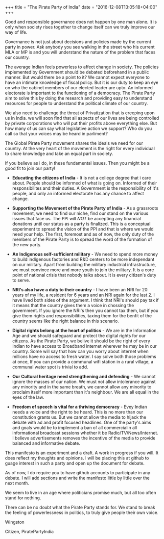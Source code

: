 +++
title = "The Pirate Party of India"
date = "2016-12-08T13:05:18+04:00"
+++

Good and responsible governance does not happen by one man alone. It is only when society rises together to change itself can we truly improve our way of life.


Governance is not just about decisions and policies made by the current party in power. 
Ask anybody you see walking in the street who his current MLA or MP is and you will understand the nature of the problem that faces our country. 


The average Indian feels powerless to affect change in society. The policies implemented by Government should be debated beforehand in a public manner. But would there be a point to it? We cannot expect everyone to have an intimate knowledge of fiscal policy. But it is our duty to keep an eye on who the cabinet members of our elected leader are upto. An informed electorate is important to the functioning of a democracy. The Pirate Party aim to solve this by doing the research and providing easy to understand resources for people to understand the political climate of our country.


We also need to challenge the threat of Privatization that is creeping upon us in India. we will soon find that all aspects of our lives are being controlled by private corporations who will put their profits above everything else. But how many of us can say what legislative action we support? Who do you call so that your voices may be heard in parliment?


The Global Pirate Party movement shares the ideals we need for our country. At the very heart of the movement is the right for every individual to share knowledge and take an equal part in society. 


If you believe as i do, in these fundamental issues. Then you might be a good fit to join our party!


* __Educating the citizens of India__ - It is not a college degree that i care about. People should be informed of what is going on. Informed of their responsibilites and their duties. A Government is the responsibility of it's people, and only an informed electorate has any chance to affect change. 


* __Supporting the Movement of the Pirate Party of India__ - As a grassroots movement, we need to find our niche, find our stand on the various issues that face us.  The PPI will *NOT* be accepting any financial donations until our status as a party is finalized. This is a conceptual experiment to spread the vision of the PPI and that is where we would need your help. The first, foremost and as of now, the only duty of the members of the Pirate Party is to spread the word of the formation of the new party.


* __An Indigenous self-sufficient military__ - We need to spend more money to build indigenous factories and R&D centers to be more independant on our military. Apart from building the military industrial infrastructure, we must convince more and more youth to join the military. It is a core point of national crisis that nobody talks about. It is every citizen's duty to serve.


* __NRI's also have a duty to their country__ - I have been an NRI for 20 years of my life, a resident for 6 years and an NRI again for the last 2. I have lived both sides of the argument. I think that NRI's should pay tax if it means that the country gives them a voice in chossing the government. If you ignore the NRI's then you cannot tax them, but if you give them rights and responsibilities, taxing them for the benfit of the country seems like the right balance in this scenario.


* __Digital rights belong at the heart of politics__ - We are in the Information Age and we should safeguard and protect the digital rights for our citizens. As the Pirate Party, we belive it should be the right of every Indian to have access to Broadband internet wherever he may be in our country. Some will say that how can you worry about internet when millions have no access to fresh water. I say solve both those problems at once, If you can provide a communal wifi station in a rural village, a communal water spot is trivial to add.


* __Our Cultural heritage need strengthening and defending__ - We cannot ignore the masses of our nation. We must not allow intolerance against any minority and in the same breath, we cannot allow any minority to proclaim itself more important than it's neighbour. We are all equal in the eyes of the law.


* __Freedom of speech is vital for a thriving democracy__ - Evey Indian needs a voice and the right to be heard. This is no more than our constitution grants us. But we cannot allow the media to hijack the debate with ad and profit focused headlines. One of the party's aims and goals would be to implement a ban of all commercialin all informational broadcast sessions whether it be Radio/TV/News/Internet. I believe advertisements removes the incentive of the media to provide balanced and informative debate. 


This manifesto is an experiment and a draft. A work in progress if you will. It does reflect my thoughts and opinions. I will be placing this at github to guage interest in such a party and open up the document for debate. 


As of now, I do require you to have github accounts to participate in any debate. I will add sections and write the manifesto little by little over the next month.


We seem to live in an age where politicians promise much, but all too often stand
for nothing. 


There can be no doubt what the Pirate Party stands for. We stand to break the feeling of powerlessness in politics, to truly give people their own voice.




Wingston

Citizen, PiratePartyIndia

